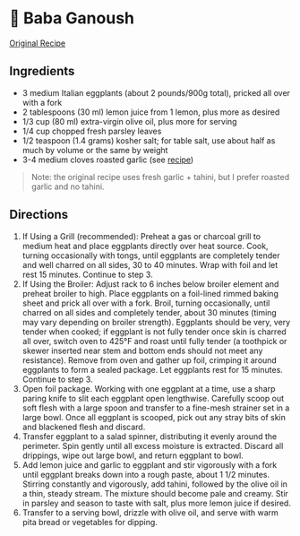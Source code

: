 # 🥣 Baba Ganoush

[Original Recipe](https://www.seriouseats.com/the-best-baba-ganoush-recipe)

## Ingredients

- 3 medium Italian eggplants (about 2 pounds/900g total), pricked all over with
  a fork
- 2 tablespoons (30 ml) lemon juice from 1 lemon, plus more as desired
- 1/3 cup (80 ml) extra-virgin olive oil, plus more for serving
- 1/4 cup chopped fresh parsley leaves
- 1/2 teaspoon (1.4 grams) kosher salt; for table salt, use about half as much
  by volume or the same by weight
- 3-4 medium cloves roasted garlic (see [recipe](../misc/roasted-garlic.html))

> Note: the original recipe uses fresh garlic + tahini, but I prefer roasted
> garlic and no tahini.

## Directions

1. If Using a Grill (recommended): Preheat a gas or charcoal grill to medium
   heat and place eggplants directly over heat source. Cook, turning
   occasionally with tongs, until eggplants are completely tender and well
   charred on all sides, 30 to 40 minutes. Wrap with foil and let rest 15
   minutes. Continue to step 3.
2. If Using the Broiler: Adjust rack to 6 inches below broiler element and
   preheat broiler to high. Place eggplants on a foil-lined rimmed baking sheet
   and prick all over with a fork. Broil, turning occasionally, until charred on
   all sides and completely tender, about 30 minutes (timing may vary depending
   on broiler strength). Eggplants should be very, very tender when cooked; if
   eggplant is not fully tender once skin is charred all over, switch oven to
   425°F and roast until fully tender (a toothpick or skewer inserted near stem
   and bottom ends should not meet any resistance). Remove from oven and gather
   up foil, crimping it around eggplants to form a sealed package. Let eggplants
   rest for 15 minutes. Continue to step 3.
3. Open foil package. Working with one eggplant at a time, use a sharp paring
   knife to slit each eggplant open lengthwise. Carefully scoop out soft flesh
   with a large spoon and transfer to a fine-mesh strainer set in a large bowl.
   Once all eggplant is scooped, pick out any stray bits of skin and blackened
   flesh and discard.
4. Transfer eggplant to a salad spinner, distributing it evenly around the
   perimeter. Spin gently until all excess moisture is extracted. Discard all
   drippings, wipe out large bowl, and return eggplant to bowl.
5. Add lemon juice and garlic to eggplant and stir vigorously with a fork until
   eggplant breaks down into a rough paste, about 1 1/2 minutes. Stirring
   constantly and vigorously, add tahini, followed by the olive oil in a thin,
   steady stream. The mixture should become pale and creamy. Stir in parsley and
   season to taste with salt, plus more lemon juice if desired.
6. Transfer to a serving bowl, drizzle with olive oil, and serve with warm pita
   bread or vegetables for dipping.
